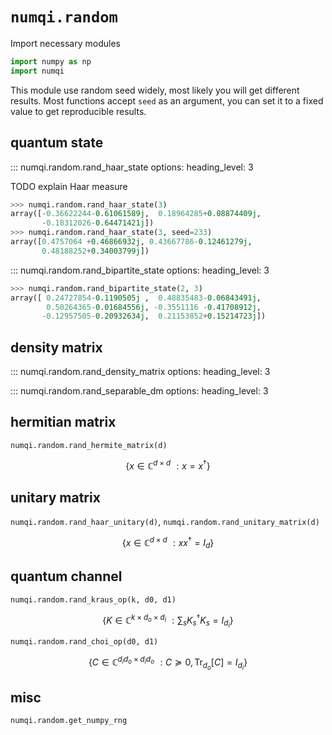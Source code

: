 # `numqi.random`

Import necessary modules

```Python
import numpy as np
import numqi
```

This module use random seed widely, most likely you will get different results. Most functions accept `seed` as an argument, you can set it to a fixed value to get reproducible results.

## quantum state

::: numqi.random.rand_haar_state
    options:
      heading_level: 3

TODO explain Haar measure

```Python
>>> numqi.random.rand_haar_state(3)
array([-0.36622244-0.61061589j,  0.18964285+0.08874409j,
       -0.18312026-0.64471421j])
>>> numqi.random.rand_haar_state(3, seed=233)
array([0.4757064 +0.46866932j, 0.43667786-0.12461279j,
       0.48188252+0.34003799j])
```

::: numqi.random.rand_bipartite_state
    options:
      heading_level: 3

```Python
>>> numqi.random.rand_bipartite_state(2, 3)
array([ 0.24727854-0.1190505j ,  0.48835483-0.06843491j,
        0.50264365-0.01684556j, -0.3551116 -0.41708912j,
       -0.12957505-0.20932634j,  0.21153852+0.15214723j])
```

## density matrix

::: numqi.random.rand_density_matrix
    options:
      heading_level: 3

::: numqi.random.rand_separable_dm
    options:
      heading_level: 3

## hermitian matrix

`numqi.random.rand_hermite_matrix(d)`

$$
\lbrace x\in \mathbb{C} ^{d\times d}\,\,: x=x^{\dagger} \rbrace
$$

## unitary matrix

`numqi.random.rand_haar_unitary(d)`, `numqi.random.rand_unitary_matrix(d)`

$$
\lbrace x\in \mathbb{C} ^{d\times d}\,\,: xx^{\dagger}=I_d \rbrace
$$

## quantum channel

`numqi.random.rand_kraus_op(k, d0, d1)`

$$
\lbrace K\in \mathbb{C} ^{k\times d_o\times d_i}\,\,: \sum_s{K_{s}^{\dagger}K_s}=I_{d_i} \rbrace
$$

`numqi.random.rand_choi_op(d0, d1)`

$$
\lbrace C\in \mathbb{C} ^{d_id_o\times d_id_o}\,\,:C\succeq 0,\mathrm{Tr}_{d_o}\left[ C \right] =I_{d_i} \rbrace
$$

## misc

`numqi.random.get_numpy_rng`
